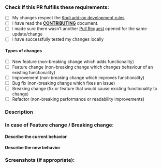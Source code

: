 ### Check if this PR fulfills these requirements:
* [ ] My changes respect the [Kodi add-on development rules](https://kodi.wiki/view/Add-on_rules)
* [ ] I have read the [**CONTRIBUTING**](../../master/Contributing.md) document.
* [ ] I made sure there wasn't another [Pull Request](../../../pulls) opened for the same update/change
* [ ] I have successfully tested my changes locally

#### Types of changes
- [ ] New feature (non-breaking change which adds functionality)
- [ ] Feature change (non-breaking change which changes behaviour of an existing functionality)
- [ ] Improvement (non-breaking change which improves functionality)
- [ ] Bug fix (non-breaking change which fixes an issue)
- [ ] Breaking change (fix or feature that would cause existing functionality to change)
- [ ] Refactor (non-breaking performance or readability improvements)

### Description
<!--- Motivation and a possible detailed explanation of the changes -->
<!--- Put your text below this line -->

### In case of Feature change / Breaking change:
#### Describe the current behavior
<!--- Put your text below this line -->

#### Describe the new behavior
<!--- Put your text below this line -->

### Screenshots (if appropriate):
<!--- Add some screenshots if they can be useful to show the differences between before and after the changes -->
